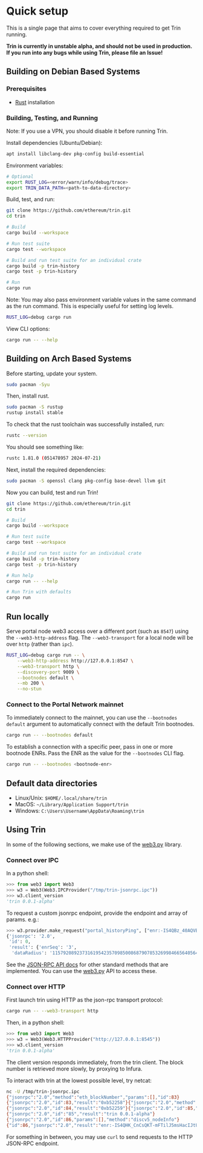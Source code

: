 # Quick setup

This is a single page that aims to cover everything required to get Trin running.

**Trin is currently in unstable alpha, and should not be used in production. If you run into any bugs while using Trin, please file an Issue!**

## Building on Debian Based Systems

### Prerequisites
- [Rust](https://www.rust-lang.org/) installation

### Building, Testing, and Running

Note: If you use a VPN, you should disable it before running Trin.

Install dependencies (Ubuntu/Debian):

```sh
apt install libclang-dev pkg-config build-essential
```

Environment variables:

```sh
# Optional
export RUST_LOG=<error/warn/info/debug/trace>
export TRIN_DATA_PATH=<path-to-data-directory>
```

Build, test, and run:

```sh
git clone https://github.com/ethereum/trin.git
cd trin

# Build
cargo build --workspace

# Run test suite
cargo test --workspace

# Build and run test suite for an individual crate
cargo build -p trin-history
cargo test -p trin-history

# Run
cargo run
```

Note: You may also pass environment variable values in the same command as the run command. This is especially useful for setting log levels.

```sh
RUST_LOG=debug cargo run
```

View CLI options:

```sh
cargo run -- --help
```

## Building on Arch Based Systems

Before starting, update your system.

```bash
sudo pacman -Syu
```

Then, install rust.

```bash
sudo pacman -S rustup
rustup install stable
```

To check that the rust toolchain was successfully installed, run:

```bash
rustc --version
```

You should see something like:

```bash
rustc 1.81.0 (051478957 2024-07-21)
```

Next, install the required dependencies:

```bash
sudo pacman -S openssl clang pkg-config base-devel llvm git
```

Now you can build, test and run Trin!

```bash
git clone https://github.com/ethereum/trin.git
cd trin

# Build
cargo build --workspace

# Run test suite
cargo test --workspace

# Build and run test suite for an individual crate
cargo build -p trin-history
cargo test -p trin-history

# Run help
cargo run -- --help

# Run Trin with defaults
cargo run
```

## Run locally

Serve portal node web3 access over a different port (such as `8547`) using the `--web3-http-address` flag. The `--web3-transport` for a local node will be over `http`
(rather than `ipc`).

```sh
RUST_LOG=debug cargo run -- \
    --web3-http-address http://127.0.0.1:8547 \
    --web3-transport http \
    --discovery-port 9009 \
    --bootnodes default \
    --mb 200 \
    --no-stun
```

### Connect to the Portal Network mainnet

To immediately connect to the mainnet, you can use the `--bootnodes default` argument to automatically connect with the default Trin bootnodes.

```sh
cargo run -- --bootnodes default
```

To establish a connection with a specific peer, pass in one or more bootnode ENRs. Pass the ENR as the value for the `--bootnodes` CLI flag.

```sh
cargo run -- --bootnodes <bootnode-enr>
```

## Default data directories

- Linux/Unix: `$HOME/.local/share/trin`
- MacOS: `~/Library/Application Support/trin`
- Windows: `C:\Users\Username\AppData\Roaming\trin`

## Using Trin

In some of the following sections, we make use of the [web3.py](https://github.com/ethereum/web3.py/) library.

### Connect over IPC

In a python shell:

```py
>>> from web3 import Web3
>>> w3 = Web3(Web3.IPCProvider("/tmp/trin-jsonrpc.ipc"))
>>> w3.client_version
'trin 0.0.1-alpha'
```

To request a custom jsonrpc endpoint, provide the endpoint and array of params. e.g.:
```py
>>> w3.provider.make_request("portal_historyPing", ["enr:-IS4QBz_40AQVBaqlhPIWFwVEphZqPKS3EPso1PwK01nwDMtMCcgK73FppW1C9V_BQRsvWV5QTbT1IYUR-zv8_cnIakDgmlkgnY0gmlwhKRc9_OJc2VjcDI1NmsxoQM-ccaM0TOFvYqC_RY_KhZNhEmWx8zdf6AQALhKyMVyboN1ZHCCE4w", "18446744073709551615"])
{'jsonrpc': '2.0',
 'id': 0,
 'result': {'enrSeq': '3',
  'dataRadius': '115792089237316195423570985008687907853269984665640564039457584007913129639935'}}
```

See the [JSON-RPC API docs](https://playground.open-rpc.org/?schemaUrl=https://raw.githubusercontent.com/ethereum/portal-network-specs/assembled-spec/jsonrpc/openrpc.json&uiSchema%5BappBar%5D%5Bui:splitView%5D=false&uiSchema%5BappBar%5D%5Bui:input%5D=false&uiSchema%5BappBar%5D%5Bui:examplesDropdown%5D=false) for other standard methods that are implemented. You can use the [web3.py](https://web3py.readthedocs.io/en/stable/web3.eth.html#module-web3.eth) API to access these.

### Connect over HTTP

First launch trin using HTTP as the json-rpc transport protocol:

```sh
cargo run -- --web3-transport http
```

Then, in a python shell:

```py
>>> from web3 import Web3
>>> w3 = Web3(Web3.HTTPProvider("http://127.0.0.1:8545"))
>>> w3.client_version
'trin 0.0.1-alpha'
```

The client version responds immediately, from the trin client. The block number is retrieved more slowly, by proxying to Infura.

To interact with trin at the lowest possible level, try netcat:

```sh
nc -U /tmp/trin-jsonrpc.ipc
{"jsonrpc":"2.0","method":"eth_blockNumber","params":[],"id":83}
{"jsonrpc":"2.0","id":83,"result":"0xb52258"}{"jsonrpc":"2.0","method":"eth_blockNumber","params":[],"id":84}
{"jsonrpc":"2.0","id":84,"result":"0xb52259"}{"jsonrpc":"2.0","id":85,"params":[],"method":"web3_clientVersion"}
{"jsonrpc":"2.0","id":"85","result":"trin 0.0.1-alpha"}
{"jsonrpc":"2.0","id":86,"params":[],"method":"discv5_nodeInfo"}
{"id":86,"jsonrpc":"2.0","result":"enr:-IS4QHK_CnCsQKT-mFTilJ5msHacIJtU91aYe8FhAd_K7G-ACO-FO2GPFOyM7kiphjXMwrNh8Y4mSbN3ufSdBQFzjikBgmlkgnY0gmlwhMCoAMKJc2VjcDI1NmsxoQNa58x56RRRcUeOegry5S4yQvLa6LKlDcbBPHL4H5Oy4oN1ZHCCIyg"}
```

For something in between, you may use `curl` to send requests to the HTTP JSON-RPC endpoint.

